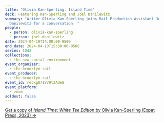 ```yaml
---
title: "Olivia Kan-Sperling: Island Time"
deck: Featuring Kan-Sperling and Joel Danilewitz
summary: "Writer Olivia Kan-Sperling joins Rail Production Assistant Joel
  Danilewitz for a conversation. "
people:
  - person: olivia-kan-sperling
  - person: joel-danilewitz
date: 2024-04-10T14:00:00-0500
end_date: 2024-04-10T15:30:00-0500
series: 1042
collections:
  - the-new-social-environment
event_organizer:
  - the-brooklyn-rail
event_producer:
  - the-brooklyn-rail
event_id: recxg87IYV9tJAdeW
event_platform:
  - zoom
soldout: false
---
```

[G﻿et a copy of *Island Time: White Tee Edition* by Olivia Kan-Sperling (Expat Press, 2023) →](https://expatpress.com/product/island-time-olivia-kan-sperling/)
